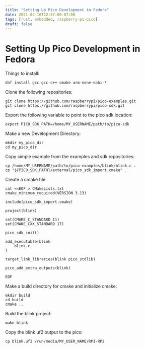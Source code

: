 ```yaml
---
title: "Setting Up Pico Development in Fedora"
date: 2021-02-16T22:57:00-07:00
tags: [rust, embedded, raspberry-pi-pico]
draft: false
---
```

# Setting Up Pico Development in Fedora

Things to install:

```
dnf install gcc gcc-c++ cmake arm-none-eabi-*
```
Clone the following repositories:
```
git clone https://github.com/raspberrypi/pico-examples.git
git clone https://github.com/raspberrypi/pico-sdk.git
```

Export the following variable to point to the pico sdk location:
```
export PICO_SDK_PATH=/home/MY_USERNAME/path/to/pico-sdk
```

Make a new Development Directory:
```
mkdir my_pico_dir
cd my_pico_dir
```

Copy simple example from the examples and sdk repositories:
```
cp /home/MY_USERNAME/path/to/pico-examples/blink/blink.c .
cp "${PICO_SDK_PATH}/external/pico_sdk_import.cmake" .
```

Create a cmake file:
```
cat <<EOF > CMakeLists.txt
cmake_minimum_required(VERSION 3.13)

include(pico_sdk_import.cmake)

project(blink)

set(CMAKE_C_STANDARD 11)
set(CMAKE_CXX_STANDARD 17)

pico_sdk_init()

add_executable(blink
    blink.c
)

target_link_libraries(blink pico_stdlib)

pico_add_extra_outputs(blink)

EOF
```

Make a build directory for cmake and initialize cmake:
```
mkdir build
cd build
cmake ..
```

Build the blink project:
```
make blink
```

Copy the blink uf2 output to the pico:
```
cp blink.uf2 /run/media/MY_USER_NAME/RPI-RP2
```
